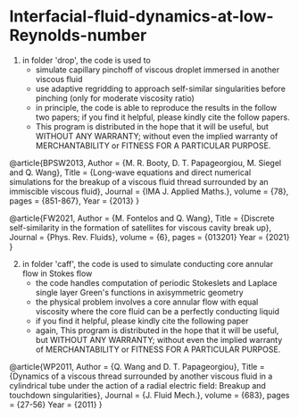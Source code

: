 # Interfacial-fluid-dynamics-at-low-Reynolds-number
1. in folder 'drop', the code is used to 
    * simulate capillary pinchoff of viscous droplet immersed in another viscous fluid
    * use adaptive regridding to approach self-similar singularities before pinching (only for moderate viscosity ratio)
    * in principle, the code is able to reproduce the results in the follow two papers; if you find it helpful, please kindly cite the follow papers.
    * This program is distributed in the hope that it will be useful, but WITHOUT ANY WARRANTY; without even the implied warranty of MERCHANTABILITY or FITNESS FOR A PARTICULAR PURPOSE.

@article{BPSW2013,
Author = {M. R. Booty, D. T. Papageorgiou, M. Siegel and Q. Wang},
Title = {Long-wave equations and direct numerical simulations for the breakup of a viscous fluid thread surrounded by an immiscible viscous fluid},
Journal  = {IMA J. Applied Maths.},
volume = {78},
pages = {851-867},
Year = {2013}
}

@article{FW2021,
Author = {M. Fontelos and Q. Wang},
Title = {Discrete self-similarity in the formation of satellites for viscous cavity break up},
Journal  = {Phys. Rev. Fluids},
volume = {6},
pages = {013201}
Year = {2021}
}



2. in folder 'caff', the code is used to simulate conducting core annular flow in Stokes flow
   * the code handles computation of periodic Stokeslets and Laplace single layer Green's functions in axisymmetric geometry
   * the physical problem involves a core annular flow with equal viscosity where the core fluid can be a perfectly conducting liquid
   * if you find it helpful, please kindly cite the following paper
   * again, This program is distributed in the hope that it will be useful, but WITHOUT ANY WARRANTY; without even the implied warranty of MERCHANTABILITY or FITNESS FOR A PARTICULAR PURPOSE.
   
@article{WP2011,
Author = {Q. Wang and D. T. Papageorgiou},
Title = {Dynamics of a viscous thread surrounded by another viscous fluid in a cylindrical tube under the action of a radial electric field: Breakup and touchdown singularities},
Journal  = {J. Fluid Mech.},
volume = {683},
pages = {27-56}
Year = {2011}
}
